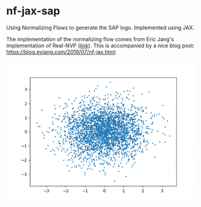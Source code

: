 # nf-jax-sap
Using Normalizing Flows to generate the SAP logo. Implemented using JAX.

The implementation of the normalizing flow comes from Eric Jang's implementation of Real-NVP ([link](https://github.com/ericjang/nf-jax)). This is accompanied by a nice blog post: https://blog.evjang.com/2019/07/nf-jax.html

![Image](sap_logo_nf_20_0.001_1e-06_1.0_200000.0_1024-min.gif)
